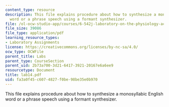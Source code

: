 ```yaml
---
content_type: resource
description: This file explains procedure about how to synthesize a monosyllabic English
  word or a phrase speech using a formant synthesizer.
file: /ol-ocw-studio-app/courses/6-542j-laboratory-on-the-physiology-acoustics-and-perception-of-speech-fall-2005/fa3a0f45c6074827f0be98be35e0b970_lab14.pdf
file_size: 39086
file_type: application/pdf
learning_resource_types:
- Laboratory Assignments
license: https://creativecommons.org/licenses/by-nc-sa/4.0/
ocw_type: OCWFile
parent_title: Labs
parent_type: CourseSection
parent_uid: 2b73a700-3d21-6417-3921-20167e6a6ee9
resourcetype: Document
title: lab14.pdf
uid: fa3a0f45-c607-4827-f0be-98be35e0b970
---
```

This file explains procedure about how to synthesize a monosyllabic English word or a phrase speech using a formant synthesizer.